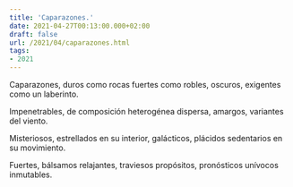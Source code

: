 ```yaml
---
title: 'Caparazones.'
date: 2021-04-27T00:13:00.000+02:00
draft: false
url: /2021/04/caparazones.html
tags: 
- 2021
---
```


Caparazones,
duros como rocas fuertes como robles,
oscuros, exigentes como un laberinto.

Impenetrables,
de composición heterogénea dispersa,
amargos, variantes del viento.
  
Misteriosos,
estrellados en su interior, galácticos,
plácidos sedentarios en su movimiento.
  
Fuertes,
bálsamos relajantes, traviesos propósitos,
pronósticos unívocos inmutables.